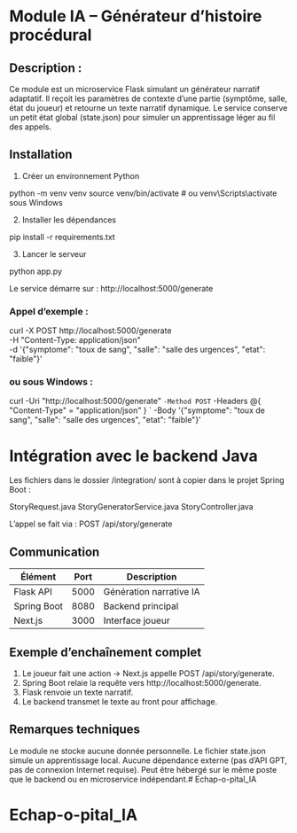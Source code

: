 # Module IA – Générateur d’histoire procédural

## Description :
Ce module est un microservice Flask simulant un générateur narratif adaptatif.
Il reçoit les paramètres de contexte d’une partie (symptôme, salle, état du joueur) et retourne un texte narratif dynamique.
Le service conserve un petit état global (state.json) pour simuler un apprentissage léger au fil des appels.

## Installation
1. Créer un environnement Python

python -m venv venv
source venv/bin/activate   # ou venv\Scripts\activate sous Windows

2. Installer les dépendances

pip install -r requirements.txt

3. Lancer le serveur

python app.py

Le service démarre sur : http://localhost:5000/generate

### Appel d’exemple : 

curl -X POST http://localhost:5000/generate \
  -H "Content-Type: application/json" \
  -d '{"symptome": "toux de sang", "salle": "salle des urgences", "etat": "faible"}'

### ou sous Windows :

curl -Uri "http://localhost:5000/generate" `
     -Method POST `
     -Headers @{ "Content-Type" = "application/json" } `
     -Body '{"symptome": "toux de sang", "salle": "salle des urgences", "etat": "faible"}'

# Intégration avec le backend Java

Les fichiers dans le dossier /integration/ sont à copier dans le projet Spring Boot :

StoryRequest.java
StoryGeneratorService.java
StoryController.java

L’appel se fait via : POST /api/story/generate

## Communication

| Élément     | Port | Description             |
| ----------- | ---- | ----------------------- |
| Flask API   | 5000 | Génération narrative IA |
| Spring Boot | 8080 | Backend principal       |
| Next.js     | 3000 | Interface joueur        |

## Exemple d’enchaînement complet

1. Le joueur fait une action → Next.js appelle POST /api/story/generate.
2. Spring Boot relaie la requête vers http://localhost:5000/generate.
3. Flask renvoie un texte narratif.
4. Le backend transmet le texte au front pour affichage.

## Remarques techniques

Le module ne stocke aucune donnée personnelle.
Le fichier state.json simule un apprentissage local.
Aucune dépendance externe (pas d’API GPT, pas de connexion Internet requise).
Peut être hébergé sur le même poste que le backend ou en microservice indépendant.# Echap-o-pital_IA
# Echap-o-pital_IA
